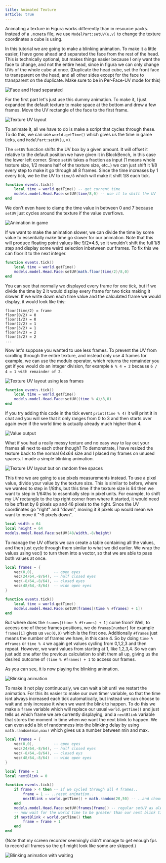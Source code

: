 ```yaml
---
title: Animated Texture
article: true
---
```


Animating a texture in Figura works differently than in resource packs. Instead of a `.mcmeta` file, we use `ModelPart:setUV(u,v)` to change the texture coordinates a cube is using.

In this tutorial we are going to make a blinking animation. To make it a little easier, I have gone ahead and separated the face from the rest of the head. This is technically optional, but makes things easier because I only want the face to change, and not the entire head, since in figura we can only change UVs of the whole cube at once. (Duplicate the head cube, set the front face to transparent on the head, and all other sides except for the face to transparent on the duplicate. Make sure to be in Per-Face-UV mode for this)

![Face and Head separated](./assets/model-1.gif)

For the first part let's just use this dummy animation. To make it, I just expanded the default texture to make space at the bottom and drew a few frames. Move the UV rectangle of the face to the first frame.

![Texture UV layout](./assets/texture-1.png)

To animate it, all we have to do is make a script that cycles through these. To do this, we can use `world.getTime()` which gives us the time in game ticks, and `ModelPart:setUV(u,v)`.

The `setUV` function shifts the UV box by a given amount. It will offset it relative to the default position we have given it in BlockBench, in this case the lower left corner. Since `setUV` takes a fraction as input (1 means whole texture size, 1/2 means half of the texture size, etc..) we can just shift it 1/8 every step to make it go through all 8 frames. Since the time increases by 1 every tick, we tie the UV to `time/8` which will make it shift 1/8 each tick.

```lua
function events.tick()
    local time = world.getTime() -- get current time
    models.model.Head.Face:setUV(time/8,0) -- use it to shift the UV
end
```
We don't even have to clamp the time value in between 0 and 7 because `setUV` just cycles around the texture if the value overflows.

![Animation in game](./assets/minecraft-1.gif)

If we want to make the animation slower, we can divide the time by some value to essentially make time go slower for our animation. Note that this will produce floating point values like 9/2=4.5, so it wouldn't shift the full 1/8 step and display some weird selection inbetween our frames. To fix this we can floor it to the next integer.

```lua
function events.tick()
    local time = world.getTime()
    models.model.Head.Face:setUV(math.floor(time/2)/8,0)
end
```

You can see that normally we displayed every frame for one tick, but if we divide the time by 2 it would display every frame for two ticks making it slower. If we write down each time value and the calculated frame we would display, it would look like this:

```
floor(time/2) = frame
floor(0/2) = 0
floor(1/2) = 0
floor(2/2) = 1
floor(3/2) = 1
floor(4/2) = 2
floor(5/2) = 2
...
```

Now let's suppose you wanted to use less frames. To prevent the UV from scrolling through the entire texture, and instead only use 4 frames for example, we can use the modulo operator, which returns the remainder you get if you would do an integer division, for example `6 % 4 = 2` because `6 / 4 = 1 with remainder of 2`.

![Texture UV layout using less frames](./assets/texture-2.png)

```lua
function events.tick()
    local time = world.getTime()
    models.model.Head.Face:setUV((time % 4)/8,0)
end
```

If you try adding this code in the tick event `print(time % 4)` it will print it in chat and you will see that it only ranges from 0 to 3 and then starts over again even if the world time is actually already much higher than 4.

![Value output](./assets/chat-1.png)

What if you had a really messy texture and no easy way to lay out your frames all next to each other though? To demonstrate, I have resized the texture back to the normal 64x64 size and I placed my frames on unused spaces. I made a simple blinking animation.

![Texture UV layout but on random free spaces](./assets/texture-3.png)

This time we are going to use pixels measurements instead. To use a pixel value, divide your value by the texture size. This is similar to before, where we wanted to step in 1/8ths, but this time if the texture size is 64 then we want to step in 1/64ths to essentially step in pixel units. For example, to shift my UV rectangle to the top right corner from where it started, it would need to be offset by 8 pixels up and 48 pixels to the right. Since the UV coordinates go "right" and "down", moving it 8 pixels up would mean we want to move it "-8 pixels down".

```lua
local width = 64
local height = 64
models.model.Head.Face:setUV(48/width,-8/height)
```

To manage the UV offsets we can create a table containing all the values, and then just cycle through them similar to what we did earlier. We wrap the values using vec() to turn them into a vector, so that we are able to pass both values at once.

```lua
local frames = {
    vec(0,0),         -- open eyes
    vec(24/64,-8/64), -- half closed eyes
    vec(-8/64,-8/64), -- closed eyes
    vec(48/64,-8/64)  -- wide open eyes
}

function events.tick()
    local time = world.getTime()
    models.model.Head.Face:setUV(frames[(time % #frames) + 1])
end
```

But where does the `frames[(time % #frames) + 1]` come from? Well, to access one of these frames positions, we do `frames[number]` for example `frames[1]` gives us `vec(0,0)` which is the first one.
Additionally `#frames` just means the number of frames we have, in this case 4. So by doing `time % #frames` or `time % 4` we again get values cycling from 0,1,2,3 and then repeat. However, we want values from starting at 1, like 1,2,3,4. So we can just add one after the previous calculation to shift them all up, giving us the desired outcome of `(time % #frames) + 1` to access our frames.

As you can see, it is now playing the blinking animation.

![Blinking animation](./assets/minecraft-2.gif)

To make it not play continuously, we can wait a bit until we restart the animation. For this its easier to make our own timer variable, so that the time isnt always increased each tick automatically, but instead we can choose to wait and only increase it when we want the blink to happen. To do this we make a `frame` variable which will replace our usual `world.getTime()` and just tells us which frame we are currently displaying, and a `nextBlink` variable that stores the moment in time when we want the next blink to happen. We can even add a bit of randomness into the blinking delay by using `math.random(min,max)` which gives us a number between min and max.

```lua
local frames = {
    vec(0,0),         -- open eyes
    vec(24/64,-8/64), -- half closed eyes
    vec(-8/64,-8/64), -- closed eys
    vec(48/64,-8/64)  -- wide open eyes
}

local frame = 1
local nextBlink = 0

function events.tick()
    if frame > 4 then -- if we cycled through all 4 frames..
        frame = 1 -- ..reset animation..
        nextBlink = world.getTime() + math.random(20,50) -- ..and choose the next blink time a random amount of ticks in the future
    end
    models.model.Head.Face:setUV(frames[frame]) -- regular setUV as always
    -- now wait for the world time to be greater than our next blink time before increasing the animation frame
    if nextBlink < world.getTime() then
        frame = frame + 1
    end
end
```

(Note that my screen recorder seemingly didn't manage to get enough fps to record all frames so the gif might look like some are skipped.)

![Blinking animation with waiting](./assets/minecraft-3.gif)
